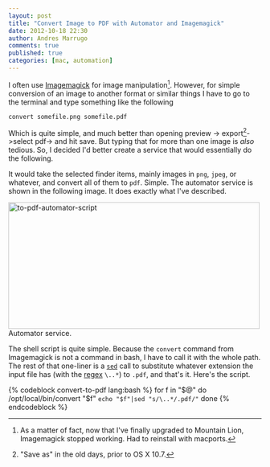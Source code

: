 ```yaml
---
layout: post
title: "Convert Image to PDF with Automator and Imagemagick"
date: 2012-10-18 22:30
author: Andres Marrugo
comments: true
published: true
categories: [mac, automation]
---
```


I often use [Imagemagick](http://www.imagemagick.org/script/index.php) for image manipulation[^fn2]. However, for simple conversion of an image to another format or similar things I have to go to the terminal and type something like the following

    convert somefile.png somefile.pdf

Which is quite simple, and much better than opening preview -> export[^fn1]->select pdf-> and hit save. But typing that for more than one image is *also* tedious. So, I decided I'd better create a service that would essentially do the following.

[^fn1]: "Save as" in the old days, prior to OS X 10.7.

[^fn2]: As a matter of fact, now that I've finally upgraded to Mountain Lion, Imagemagick stopped working. Had to reinstall with macports.

It would take the selected finder items, mainly images in ``png``, ``jpeg``, or whatever, and convert all of them to ``pdf``. Simple. <!--more-->  The automator service is shown in the following image. It does exactly what I've described.


<div class="aic" style="width:500px"><a href="http://www.flickr.com/photos/copiancestral/8099954950/" title="to-pdf-automator-script by copiancestral, on Flickr"><img src="http://farm9.staticflickr.com/8045/8099954950_8d97fab95f.jpg" width="500" height="252" alt="to-pdf-automator-script"></a><br>
Automator service.</div>


The shell script is quite simple. Because the ``convert`` command from Imagemagick is not a command in bash, I have to call it with the whole path. The rest of that one-liner is a [``sed``](http://en.wikipedia.org/wiki/Sed) call to substitute  whatever extension the input file has (with the [regex](http://en.wikipedia.org/wiki/Regular_expression "Regular expression - Wikipedia, the free encyclopedia") ``\..*``) to ``.pdf``, and that's it. Here's the script.

{% codeblock convert-to-pdf lang:bash  %}
for f in "$@"
do
  /opt/local/bin/convert "$f" `echo "$f"|sed "s/\..*/.pdf/"`
done
    {% endcodeblock %}

